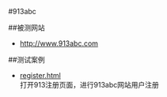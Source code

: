 #913abc

##被测网站
- http://www.913abc.com

##测试案例
* [register.html](rejister.html)  
  打开913注册页面，进行913abc网站用户注册